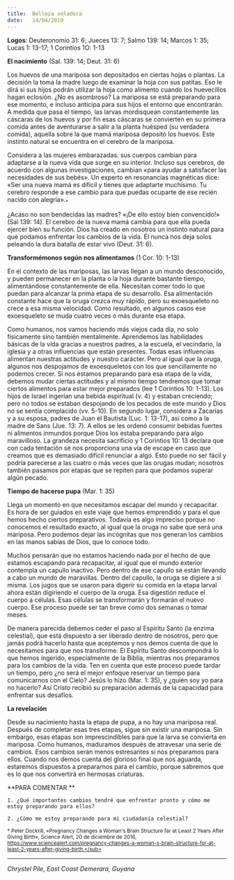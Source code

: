 ```yaml
---
title:  Belleza voladora 
date:   14/04/2019
---
```


**Logos**: Deuteronomio 31: 6; Jueces 13: 7; Salmo 139: 14; Marcos 1: 35; Lucas 1: 13-17; 1 Corintios 1O: 1-13 

**El nacimiento** (Sal. 139: 14; Deut. 31: 6) 

Los huevos de una mariposa son depositados en ciertas hojas o plantas. La decisión la toma la madre luego de examinar la hoja con sus patitas. Eso le dirá si sus hijos podrán utilizar la hoja como alimento cuando los huevecillos hagan eclosión. ¿No es asombroso? La mariposa se está preparando para ese momento, e incluso anticipa para sus hijos el entorno que encontrarán. A medida que pasa el tiempo, las larvas mordisquean constantemente las cáscaras de los huevos y por fin esas cáscaras se convierten en su primera comida antes de aventurarse a salir a la planta huésped (su verdadera comida), aquella sobre la que mamá mariposa depositó los huevos. Este instinto natural se encuentra en el cerebro de la mariposa. 

Considera a las mujeres embarazadas: sus cuerpos cambian para adaptarse a la nueva vida que surge en su interior. Incluso sus cerebros, de acuerdo con algunas investigaciones, cambian «para ayudar a satisfacer las necesidades de sus bebés». Un experto en resonancias magnéticas dice: «Ser una nueva mamá es difícil y tienes que adaptarte muchísimo. Tu cerebro responde a ese cambio para que puedas ocuparte de ese recién nacido con alegría».<sub>*</sub>

¿Acaso no son bendecidas las madres? «¡De ello estoy bien convencido!» (Sal 139: 14). El cerebro de la nueva mamá cambia para que ella pueda ejercer bien su función. Dios ha creado en nosotros un instinto natural para que podamos enfrentar los cambios de la vida. Él nunca nos deja solos peleando la dura batalla de estar vivo (Deut. 31: 6). 

**Transformémonos según nos alimentamos** (1 Cor. 10: 1-13) 

En el contexto de las mariposas, las larvas llegan a un mundo desconocido, y pueden permanecer en la planta o la hoja durante bastante tiempo, alimentándose constantemente de ella. Necesitan comer todo lo que puedan para alcanzar la prima etapa de su desarrollo. Esa alimentación constante hace que la oruga crezca muy rápido, pero su exoesqueleto no crece a esa misma velocidad. Como resultado, en algunos casos ese exoesqueleto se muda cuatro veces o más durante esa etapa. 

Como humanos, nos vamos haciendo más viejos cada día, no solo físicamente sino también mentalmente. Aprendemos las habilidades básicas de la vida gracias a nuestros padres, a la escuela, el vecindario, la iglesia y a otras influencias que están presentes. Todas esas influencias alimentan nuestras actitudes y nuestro carácter. Pero al igual que la oruga, algunos nos despojamos de exoesqueletos con los que sencillamente no podemos crecer. Si nos estamos preparando para esa etapa de la vida, debemos mudar ciertas actitudes y al mismo tiempo tendremos que tomar ciertos alimentos para estar mejor preparados (lee 1 Corintios 10: 1-13). Los hijos de Israel ingerían una bebida espiritual (v. 4) y estaban creciendo; pero no todos se estaban despojando de los pecados de este mundo y Dios no se sentía complacido (vv. 5-10). En segundo lugar, considera a Zacarías y a su esposa, padres de Juan el Bautista (Luc. 1: 13-17), así como a la madre de Sans (Jue. 13: 7). A ellos se les ordenó consumir bebidas fuertes ni alimentos inmundos porque Dios los estaba preparando para algo maravilloso. La grandeza necesita sacrificio y 1 Corintios 10: 13 declara que con cada tentación se nos proporciona una vía de escape en caso que creamos que es demasiado difícil renunciar a algo. Esto puede no ser fácil y podría parecerse a las cuatro o más veces que las orugas mudan; nosotros también pasamos por etapas que se repiten para que podamos superar algún pecado. 

**Tiempo de hacerse pupa** (Mar. 1: 35) 

Llega un momento en que necesitamos escapar del mundo y recapacitar. Es hora de ser guiados en este viaje que hemos emprendido y para el que hemos hecho ciertos preparativos. Todavía es algo impreciso porque no conocemos el resultado exacto, al igual que la oruga no sabe que será una mariposa. Pero podemos dejar las incógnitas que nos generan los cambios en las manos sabias de Dios, que lo conoce todo. 

Muchos pensarán que no estamos haciendo nada por el hecho de que estamos escapando para recapacitar, al igual que el mundo exterior contempla un capullo inactivo. Pero dentro de ese capullo se están llevando a cabo un mundo de maravillas. Dentro del capullo, la oruga se digiere a sí misma. Los jugos que se usaron para digerir su comida en la etapa larval ahora están digiriendo el cuerpo de la oruga. Esa digestión reduce el cuerpo a células. Esas células se transformarán y formarán el nuevo cuerpo. Ese proceso puede ser tan breve como dos semanas o tomar meses. 

De manera parecida debemos ceder el paso al Espíritu Santo (la enzima celestial), que está dispuesto a ser liberado dentro de nosotros, pero que jamás podrá hacerlo hasta que aceptemos y nos demos cuenta de que lo necesitamos para que nos transforme. El Espíritu Santo descompondrá lo que hemos ingerido, especialmente de la Biblia, mientras nos preparamos para los cambios de la vida. Ten en cuenta que este proceso puede tardar un tiempo, pero ¿no será el mejor enfoque reservar un tiempo para comunicarnos con el Cielo? Jesús lo hizo (Mar. 1: 35), y ¿quién soy yo para no hacerlo? Así Cristo recibió su preparación además de la capacidad para enfrentar sus desafíos. 

**La revelación**

Desde su nacimiento hasta la etapa de pupa, a no hay una mariposa real. Después de completar esas tres etapas, sigue sin existir una mariposa. Sin embargo, esas etapas son imprescindibles para que la larva se convierta en mariposa. Como humanos, maduramos después de atravesar una serie de cambios. Esos cambios serán menos estresantes si nos preparamos para ellos. Cuando nos demos cuenta del glorioso final que nos aguarda, estaremos dispuestos a prepararnos para el cambio, porque sabremos que es lo que nos convertirá en hermosas criaturas. 

**PARA COMENTAR **

`1. ¿Qué importantes cambios tendré que enfrentar pronto y cómo me estoy preparando para ellos?`

`2. ¿Cómo me estoy preparando para mi ciudadanía celestial?`

<sub>* Peter Dockrill, «Pregnancy Changes a Woman's Brain Structure far at Least 2 Years After Giving Birth», Science Alert, 20 de diciembre de 2016, https://www.sciencealert.com/pregnancy-changes-a-woman-s-brain-structure-for-at-least-2-years-after-giving-birth.</sub>

---

_Chrystel Pile, East Coast Demerara, Guyana_